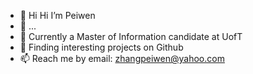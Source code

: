 - 👋 Hi Hi I’m Peiwen
- 👀 ...
- 🌱 Currently a Master of Information candidate at UofT 
- 💞️ Finding interesting projects on Github 
- 📫 Reach me by email: zhangpeiwen@yahoo.com 

<!---
PeiwenZhang/PeiwenZhang is a ✨ special ✨ repository because its `README.md` (this file) appears on your GitHub profile.
You can click the Preview link to take a look at your changes.
--->
